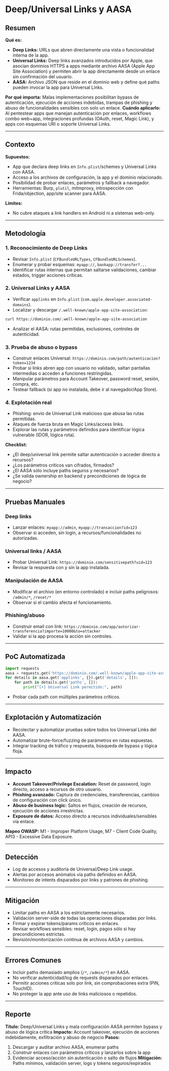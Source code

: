 # Deep/Universal Links y AASA

## Resumen

**Qué es:**

- **Deep Links:** URLs que abren directamente una vista o funcionalidad interna de la app.
- **Universal Links:** Deep links avanzados introducidos por Apple, que asocian dominios HTTPS a apps mediante archivo AASA (Apple App Site Association) y permiten abrir la app directamente desde un enlace sin confirmación del usuario.
- **AASA:** Archivo JSON que reside en el dominio web y define qué paths pueden invocar la app para Universal Links.

**Por qué importa:** Malas implementaciones posibilitan bypass de autenticación, ejecución de acciones indebidas, trampas de phishing y abuso de funcionalidades sensibles con solo un enlace.
**Cuándo aplicarlo:** Al pentestear apps que manejan autenticación por enlaces, workflows combo web+app, integraciones profundas (OAuth, reset, Magic Link), y apps con esquemas URI o soporte Universal Links.

---

## Contexto

**Supuestos:**

- App que declara deep links en `Info.plist`/schemes y Universal Links con AASA.
- Acceso a los archivos de configuración, la app y el dominio relacionado.
- Posibilidad de probar enlaces, parámetros y fallback a navegador.
- Herramientas: Burp, `plutil`, mitmproxy, introspección con Frida/objection, app/site scanner para AASA.

**Límites:**

- No cubre ataques a link handlers en Android ni a sistemas web-only.

---

## Metodología

### 1. Reconocimiento de Deep Links

- Revisar `Info.plist` (`CFBundleURLTypes`, `CFBundleURLSchemes`).
- Enumerar y probar esquemas: `myapp://`, `bankapp://transfer?...`
- Identificar rutas internas que permitan saltarse validaciones, cambiar estados, trigger acciones críticas.

### 2. Universal Links y AASA

- Verificar `applinks` en `Info.plist` (`com.apple.developer.associated-domains`).
- Localizar y descargar `/.well-known/apple-app-site-association`:

```bash
curl https://dominio.com/.well-known/apple-app-site-association
```

- Analizar el AASA: rutas permitidas, exclusiones, controles de autenticidad.

### 3. Prueba de abuso o bypass

- Construir enlaces Universal:
  `https://dominio.com/path/autenticacion?token=1234`
- Probar si links abren app con usuario no validado, saltan pantallas intermedias o acceden a funciones restringidas.
- Manipular parámetros para Account Takeover, password reset, sesión, compra, etc.
- Testear fallback (si app no instalada, debe ir al navegador/App Store).

### 4. Explotación real

- Phishing: envío de Universal Link malicioso que abusa las rutas permitidas.
- Ataques de fuerza bruta en Magic Links/access links.
- Explorar las rutas y parámetros definidos para identificar lógica vulnerable (IDOR, lógica rota).

**Checklist:**

- ¿El deep/universal link permite saltar autenticación o acceder directo a recursos?
- ¿Los parámetros críticos van cifrados, firmados?
- ¿El AASA sólo incluye paths seguros y necesarios?
- ¿Se valida ownership en backend y precondiciones de lógica de negocio?

---

## Pruebas Manuales

### Deep links

- Lanzar enlaces:
  `myapp://admin`, `myapp://transaccion?id=123`
- Observar si acceden, sin login, a recursos/funcionalidades no autorizadas.

### Universal links / AASA

- Probar Universal Link:
  `https://dominio.com/sensitivepath?uid=123`
- Revisar la respuesta con y sin la app instalada.

### Manipulación de AASA

- Modificar el archivo (en entorno controlado) e incluir paths peligrosos:
  `/admin/*`, `/reset/*`
- Observar si el cambio afecta el funcionamiento.

### Phishing/abuso

- Construir email con link:
  `https://dominio.com/app/autorizar-transferencia?importe=10000&to=attacker`
- Validar si la app procesa la acción sin controles.

---

## PoC Automatizada

```python
import requests
aasa = requests.get('https://dominio.com/.well-known/apple-app-site-association').json()
for details in aasa.get('applinks', {}).get('details', []):
    for path in details.get('paths', []):
        print("[+] Universal Link permitido:", path)
```

- Probar cada path con múltiples parámetros críticos.

---

## Explotación y Automatización

- Recolectar y automatizar pruebas sobre todos los Universal Links del AASA.
- Automatizar brute-force/fuzzing de parámetros en rutas expuestas.
- Integrar tracking de tráfico y respuesta, búsqueda de bypass y lógica floja.

---

## Impacto

- **Account Takeover/Privilege Escalation:** Reset de password, login directo, acceso a recursos de otro usuario.
- **Phishing avanzado:** Captura de credenciales, transferencias, cambios de configuración con click único.
- **Abuso de business logic:** Saltos en flujos, creación de recursos, ejecución de acciones irrestrictas.
- **Exposure de datos:** Acceso directo a recursos individuales/sensibles vía enlace.

**Mapeo OWASP:** M1 - Improper Platform Usage, M7 - Client Code Quality, API3 - Excessive Data Exposure.

---

## Detección

- Log de accesos y auditoría de Universal/Deep Link usage.
- Alertas por accesos anómalos vía paths definidos en AASA.
- Monitoreo de intents disparados por links y patrones de phishing.

---

## Mitigación

- Limitar paths en AASA a los estrictamente necesarios.
- Validación server-side de todas las operaciones disparadas por links.
- Firmar y expirar tokens/params críticos en enlaces.
- Revisar workflows sensibles: reset, login, pagos sólo si hay precondiciones estrictas.
- Revisión/monitorización continua de archivos AASA y cambios.

---

## Errores Comunes

- Incluir paths demasiado amplios (`/*`, `/admin/*`) en AASA.
- No verificar autenticidad/log de requests disparados por enlaces.
- Permitir acciones críticas solo por link, sin comprobaciones extra (PIN, TouchID).
- No proteger la app ante uso de links maliciosos o repetidos.

---

## Reporte

**Título:** Deep/Universal Links y mala configuración AASA permiten bypass y abuso de lógica crítica
**Impacto:** Account takeover, ejecución de acciones indebidamente, exfiltración y abuso de negocio
**Pasos:**

1. Descargar y auditar archivo AASA, enumerar paths
2. Construir enlaces con parámetros críticos y lanzarlos sobre la app
3. Evidenciar acceso/acción sin autenticación o salto de flujos
   **Mitigación:** Paths mínimos, validación server, logs y tokens seguros/expirados
